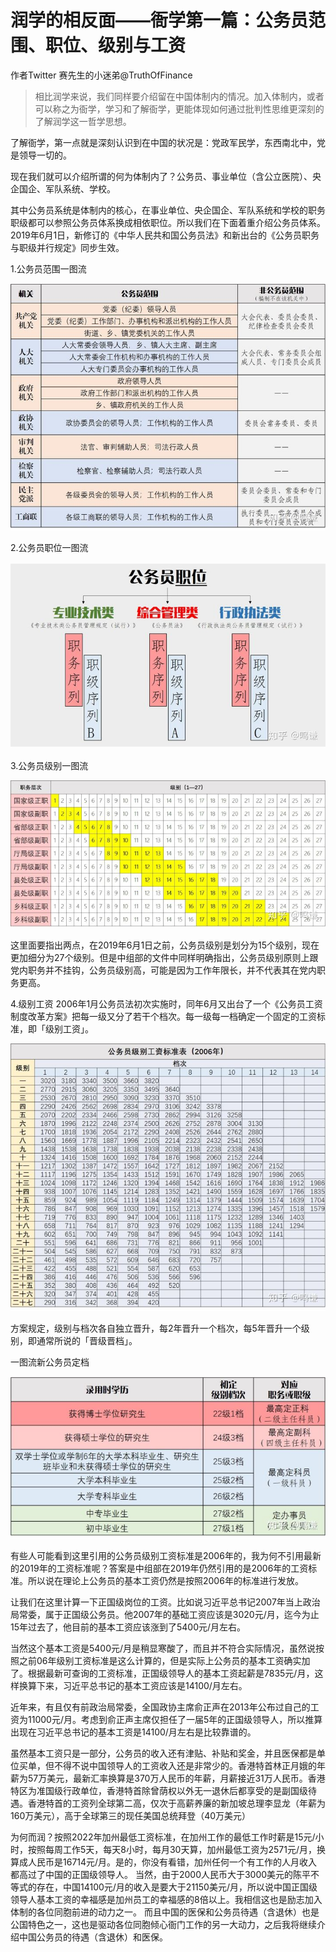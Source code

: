 # 润学的相反面——衙学第一篇：公务员范围、职位、级别与工资

作者Twitter 赛先生的小迷弟@TruthOfFinance

> 相比润学来说，我们同样要介绍留在中国体制内的情况。加入体制内，或者可以称之为衙学，学习和了解衙学，更能体现如何通过批判性思维更深刻的了解润学这一哲学思想。

了解衙学，第一点就是深刻认识到在中国的状况是：党政军民学，东西南北中，党是领导一切的。

现在我们就可以介绍所谓的何为体制内了？公务员、事业单位（含公立医院）、央企国企、军队系统、学校。

其中公务员系统是体制内的核心，在事业单位、央企国企、军队系统和学校的职务职级都可以参照公务员体系换成相依职位。所以我们在下面着重介绍公务员体系。2019年6月1日，新修订的《中华人民共和国公务员法》和新出台的《公务员职务与职级并行规定》同步生效。

1.公务员范围一图流

![](img/公务员范围.jpeg)

2.公务员职位一图流

![](img/公务员职位.jpeg)

3.公务员级别一图流

![](img/公务员级别.jpeg)

这里面要指出两点，在2019年6月1日之前，公务员级别是划分为15个级别，现在更加细分为27个级别。但是中组部的文件中同样明确指出，公务员级别原则上跟党内职务并不挂钩，公务员级别高，可能是因为工作年限长，并不代表其在党内职务更高。

4.级别工资
2006年1月公务员法初次实施时，同年6月又出台了一个《公务员工资制度改革方案》把每一级又分了若干个档次。每一级每一档确定一个固定的工资标准，即「级别工资」。

![](img/公务员工资.jpeg)

方案规定，级别与档次各自独立晋升，每2年晋升一个档次，每5年晋升一个级别，即通常所说的「晋级晋档」。

一图流新公务员定档

![](img/新公务员定档标准.jpg)

有些人可能看到这里引用的公务员级别工资标准是2006年的，我为何不引用最新的2019年的工资标准呢？答案是中组部在2019年仍然引用的是2006年的工资标准。所以说在理论上公务员的基本工资仍然是按照2006年的标准进行发放。

让我们在这里计算一下正国级岗位的工资。比如说习近平总书记2007年当上政治局常委，属于正国级公务员。他2007年的基础工资应该是3020元/月，迄今为止15年过去了，他目前的基本工资应该涨到了5400元/月左右。

当然这个基本工资是5400元/月是稍显寒酸了，而且并不符合实际情况，虽然说按照之前06年级别工资标准是这么计算的，但是实际上公务员的基本工资确实加了。根据最新可查询的工资标准，正国级领导人的基本工资起薪是7835元/月，这样换算下来，习近平总书记的基本工资应该是14100/月左右。

近年来，有且仅有前政治局常委，全国政协主席俞正声在2013年公布过自己的工资为11000元/月。考虑到俞正声主席仅担任了一届5年的正国级领导人，所以推算出现在习近平总书记的基本工资是14100/月左右是比较靠谱的。

虽然基本工资只是一部分，公务员的收入还有津贴、补贴和奖金，并且医保都是单位买单，但不得不说中国领导人的工资收入还是非常少的。香港特首林正月娥的年薪为57万美元，最新汇率换算是370万人民币的年薪，月薪接近31万人民币。香港特区为准国级行政单位，香港特首除曾荫权以外无一退休后都享受的是副国级待遇。香港特首的工资列全球第二高，仅次于高薪养廉的新加坡总理李显龙（年薪为160万美元），高于全球第三的现任美国总统拜登（40万美元）

为何而润？按照2022年加州最低工资标准，在加州工作的最低工作时薪是15元/小时，按照每周工作5天，每天8小时，每月30天算，加州最低工资为2571元/月，换算成人民币是16714元/月。是的，你没有看错，加州任何一个有工作的人月收入都高过了中国的正国级领导人。
当然，由于2000人民币大于3000美元的陈平不等式的存在，中国14100元/月的收入是要大于21150美元/月，所以说中国正国级领导人基本工资的幸福感是加州员工的幸福感的8倍以上。我相信这也是励志加入体制的各位同胞前进的动力之一。
而且中国的医保和公务员待遇（含退休）也是公国特色之一，这也是驱动各位同胞倾心衙门工作的另一大动力，之后我将继续介绍中国公务员的待遇（含退休）和医保。
